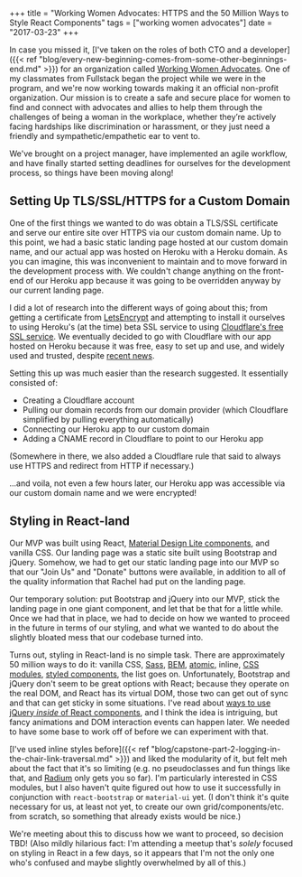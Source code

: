 +++
title = "Working Women Advocates: HTTPS and the 50 Million Ways to Style React Components"
tags = ["working women advocates"]
date = "2017-03-23"
+++

In case you missed it, [I've taken on the roles of both CTO and a developer]({{< ref "blog/every-new-beginning-comes-from-some-other-beginnings-end.md" >}}) for an organization called [Working Women Advocates](http://workingwomenadvocates.org/). One of my classmates from Fullstack began the project while we were in the program, and we're now working towards making it an official non-profit organization. Our mission is to create a safe and secure place for women to find and connect with advocates and allies to help them through the challenges of being a woman in the workplace, whether they’re actively facing hardships like discrimination or harassment, or they just need a friendly and sympathetic/empathetic ear to vent to.

We've brought on a project manager, have implemented an agile workflow, and have finally started setting deadlines for ourselves for the development process, so things have been moving along!

## Setting Up TLS/SSL/HTTPS for a Custom Domain

One of the first things we wanted to do was obtain a TLS/SSL certificate and serve our entire site over HTTPS via our custom domain name. Up to this point, we had a basic static landing page hosted at our custom domain name, and our actual app was hosted on Heroku with a Heroku domain. As you can imagine, this was inconvenient to maintain and to move forward in the development process with. We couldn't change anything on the front-end of our Heroku app because it was going to be overridden anyway by our current landing page.

I did a lot of research into the different ways of going about this; from getting a certificate from [LetsEncrypt](https://letsencrypt.org/) and attempting to install it ourselves to using Heroku's (at the time) beta SSL service to using [Cloudflare's free SSL service](https://www.cloudflare.com/ssl/). We eventually decided to go with Cloudflare with our app hosted on Heroku because it was free, easy to set up and use, and widely used and trusted, despite [recent news](https://techcrunch.com/2017/02/23/major-cloudflare-bug-leaked-sensitive-data-from-customers-websites/).

Setting this up was much easier than the research suggested. It essentially consisted of:

* Creating a Cloudflare account
* Pulling our domain records from our domain provider (which Cloudflare simplified by pulling everything automatically)
* Connecting our Heroku app to our custom domain
* Adding a CNAME record in Cloudflare to point to our Heroku app

(Somewhere in there, we also added a Cloudflare rule that said to always use HTTPS and redirect from HTTP if necessary.)

...and voila, not even a few hours later, our Heroku app was accessible via our custom domain name and we were encrypted!

## Styling in React-land

Our MVP was built using React, [Material Design Lite components](https://getmdl.io/), and vanilla CSS. Our landing page was a static site built using Bootstrap and jQuery. Somehow, we had to get our static landing page into our MVP so that our "Join Us" and "Donate" buttons were available, in addition to all of the quality information that Rachel had put on the landing page.

Our temporary solution: put Bootstrap and jQuery into our MVP, stick the landing page in one giant component, and let that be that for a little while. Once we had that in place, we had to decide on how we wanted to proceed in the future in terms of our styling, and what we wanted to do about the slightly bloated mess that our codebase turned into.

Turns out, styling in React-land is no simple task. There are approximately 50 million ways to do it: vanilla CSS, [Sass](http://sass-lang.com/), [BEM](http://getbem.com/), [atomic](https://acss.io/), inline, [CSS modules](https://github.com/css-modules/css-modules), [styled components](https://www.styled-components.com/), the list goes on. Unfortunately, Bootstrap and jQuery don't seem to be great options with React; because they operate on the real DOM, and React has its virtual DOM, those two can get out of sync and that can get sticky in some situations. I've read about [ways to use jQuery *inside* of React components](http://tech.oyster.com/using-react-and-jquery-together/), and I think the idea is intriguing, but fancy animations and DOM interaction events can happen later. We needed to have some base to work off of before we can experiment with that.

[I've used inline styles before]({{< ref "blog/capstone-part-2-logging-in-the-chair-link-traversal.md" >}}) and liked the modularity of it, but felt meh about the fact that it's so limiting (e.g. no pseudoclasses and fun things like that, and [Radium](https://github.com/FormidableLabs/radium) only gets you so far). I'm particularly interested in CSS modules, but I also haven't quite figured out how to use it successfully in conjunction with `react-bootstrap` or `material-ui` yet. (I don't think it's quite necessary for us, at least not yet, to create our own grid/components/etc. from scratch, so something that already exists would be nice.)

We're meeting about this to discuss how we want to proceed, so decision TBD! (Also mildly hilarious fact: I'm attending a meetup that's *solely* focused on styling in React in a few days, so it appears that I'm not the only one who's confused and maybe slightly overwhelmed by all of this.)
